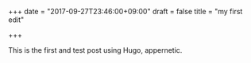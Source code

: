 +++
date = "2017-09-27T23:46:00+09:00"
draft = false
title = "my first edit"

+++
This is the first and test post using Hugo, appernetic.
